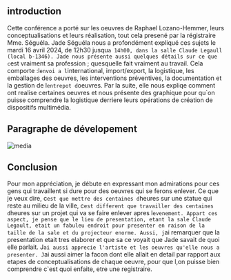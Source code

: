 ## introduction
Cette conférence a porté sur les oeuvres de Raphael Lozano-Hemmer, leurs conceptualisations et leurs réalisation, tout cela presené par la régistraire Mme. Séguéla. Jade Séguéla nous a profondément expliqué ces sujets le mardi 16 avril 2024, de 12h30 jusqu`a 14h00, dans la salle Claude Legaull (local b-1346). Jade nous présente aussi quelques détails sur ce que c`est vraiment sa profession ; quesquelle fait vraiment au travail. Cela comporte :l`envoi a l`international, import/export, la logistique, les emballages des oeuvres, les interventions préventives, la documentation et la gestion de l`entrepot d`oeuvres. Par la suite, elle nous expliqe comment ont realise certaines oeuvres et nous présente des graphique pour qu`on puisse comprendre la logistique derriere leurs opérations de création de dispositifs multimédia.  

## Paragraphe de dévelopement

![media](media/dispositif_oeuvre.jpeg)




## Conclusion
Pour mon appréciation, je débute en expressant mon admirations pour ces gens qui travaillent si dure pour des oeuvres qui se ferons enlever. Ce que je veux dire, c`est que mettre des centaines d`heures sur une statue qui reste au milieu de la ville, c`est different que travailler des centaines d`heures sur un projet qui va se faire enlever apres l`evenement. Appart ces aspect, je pense que le lieu de presentation, etant la sale Claude Legault, etait un fabuleu endroit pour presenter en raison de la taille de la sale et du projecteur enorme. Aussi, j`ai remarquer que la presentation etait tres elaborer et que sa ce voyait que Jade savait de quoi elle parlait. J`ai aussi apprecie l'artiste et les oeuvres qu'elle nous a presenter. J`ai aussi aimer la facon dont elle allait en detail par rapport aux etapes de conceptualisations de chaque oeuvre, pour que l,on puisse bien comprendre c`est quoi enfaite, etre une registraire.
